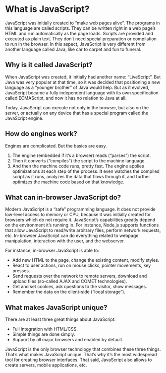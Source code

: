 # What is JavaScript?
JavaScript was initially created to “make web pages alive”. The programs in this language are called scripts. They can be written right in a web page’s HTML and run automatically as the page loads. Scripts are provided and executed as plain text. They don’t need special preparation or compilation to run in the browser. In this aspect, JavaScript is very different from another language called Java, like car to carpet and fun to funeral.

## Why is it called JavaScript?
When JavaScript was created, it initially had another name: “LiveScript”. But Java was very popular at that time, so it was decided that positioning a new language as a “younger brother” of Java would help. But as it evolved, JavaScript became a fully independent language with its own specification called ECMAScript, and now it has no relation to Java at all.

Today, JavaScript can execute not only in the browser, but also on the server, or actually on any device that has a special program called the JavaScript engine.

## How do engines work?
Engines are complicated. But the basics are easy. 
1. The engine (embedded if it’s a browser) reads (“parses”) the script. 
2. Then it converts (“compiles”) the script to the machine language. 
3. And then the machine code runs, pretty fast.
The engine applies optimizations at each step of the process. It even watches the compiled script as it runs, analyzes the data that flows through it, and further optimizes the machine code based on that knowledge.

## What can in-browser JavaScript do?
Modern JavaScript is a “safe” programming language. It does not provide low-level access to memory or CPU, because it was initially created for browsers which do not require it. JavaScript’s capabilities greatly depend on the environment it’s running in. For instance, Node.js supports functions that allow JavaScript to read/write arbitrary files, perform network requests, etc. In-browser JavaScript can do everything related to webpage manipulation, interaction with the user, and the webserver.

For instance, in-browser JavaScript is able to:
- Add new HTML to the page, change the existing content, modify styles.
- React to user actions, run on mouse clicks, pointer movements, key presses.
- Send requests over the network to remote servers, download and upload files (so-called AJAX and COMET technologies).
- Get and set cookies, ask questions to the visitor, show messages.
- Remember the data on the client-side (“local storage”).

## What makes JavaScript unique?
There are at least three great things about JavaScript:
- Full integration with HTML/CSS.
- Simple things are done simply.
- Support by all major browsers and enabled by default.

JavaScript is the only browser technology that combines these three things. That’s what makes JavaScript unique. That’s why it’s the most widespread tool for creating browser interfaces. That said, JavaScript also allows to create servers, mobile applications, etc.